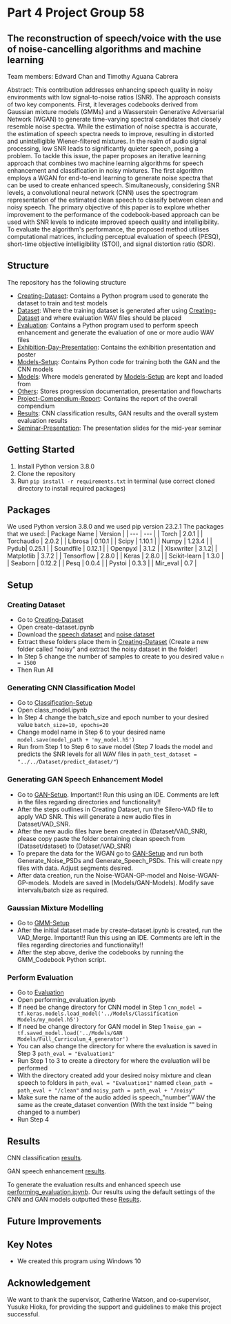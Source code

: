 # Part 4 Project Group 58

## The reconstruction of speech/voice with the use of noise-cancelling algorithms and machine learning

Team members: Edward Chan and Timothy Aguana Cabrera

Abstract: This contribution addresses enhancing speech quality in noisy environments with low signal-to-noise ratios (SNR). The approach consists of two key components. First, it leverages codebooks derived from Gaussian mixture models (GMMs) and a Wasserstein Generative Adversarial Network (WGAN) to generate time-varying spectral candidates that closely resemble noise spectra. While the estimation of noise spectra is accurate, the estimation of speech spectra needs to improve, resulting in distorted and unintelligible Wiener-filtered mixtures.
In the realm of audio signal processing, low SNR leads to significantly quieter speech, posing a problem. To tackle this issue, the paper proposes an iterative learning approach that combines two machine learning algorithms for speech enhancement and classification in noisy mixtures. The first algorithm employs a WGAN for end-to-end learning to generate noise spectra that can be used to create enhanced speech. Simultaneously, considering SNR levels, a convolutional neural network (CNN) uses the spectrogram representation of the estimated clean speech to classify between clean and noisy speech.
The primary objective of this paper is to explore whether improvement to the performance of the codebook-based approach can be used with SNR levels to indicate improved speech quality and intelligibility. To evaluate the algorithm's performance, the proposed method utilises computational matrices, including perceptual evaluation of speech (PESQ), short-time objective intelligibility (STOI), and signal distortion ratio (SDR).

## Structure
The repository has the following structure
- [Creating-Dataset](Creating-Dataset): Contains a Python program used to generate the dataset to train and test models
- [Dataset](Dataset): Where the training dataset is generated after using [Creating-Dataset](Creating-Dataset) and where evaluation WAV files should be placed
- [Evaluation](Evaluation): Contains a Python program used to perform speech enhancement and generate the evaluation of one or more audio WAV files
- [Exhibition-Day-Presentation](Exhibition-Day-Presentation): Contains the exhibition presentation and poster
- [Models-Setup](Models-Setup): Contains Python code for training both the GAN and the CNN models
- [Models](Models): Where models generated by [Models-Setup](Models-Setup) are kept and loaded from
- [Others](Others): Stores progression documentation, presentation and flowcharts
- [Project-Compendium-Report](Project-Compendium-Report): Contains the report of the overall compendium
- [Results](Results): CNN classification results, GAN results and the overall system evaluation results
- [Seminar-Presentation](Seminar-Presentation): The presentation slides for the mid-year seminar

## Getting Started
1. Install Python version 3.8.0
2. Clone the repository
3. Run `pip install -r requirements.txt` in terminal (use correct cloned directory to install required packages)

## Packages
We used Python version 3.8.0 and we used pip version 23.2.1
The packages that we used:
| Package Name | Version |
| --- | --- |
| Torch | 2.0.1 |
| Torchaudio | 2.0.2 |
| Librosa | 0.10.1 |
| Scipy | 1.10.1 |
| Numpy | 1.23.4 |
| Pydub| 0.25.1 |
| Soundfile | 0.12.1 |
| Openpyxl | 3.1.2 |
| Xlsxwriter | 3.1.2|
| Matplotlib | 3.7.2 |
| Tensorflow | 2.8.0 |
| Keras | 2.8.0 |
| Scikit-learn | 1.3.0 |
| Seaborn | 0.12.2 |
| Pesq | 0.0.4 |
| Pystoi | 0.3.3 |
| Mir_eval | 0.7 |


## Setup

### Creating Dataset
- Go to [Creating-Dataset](Creating-Dataset)
- Open create-dataset.ipynb
- Download the [speech dataset](https://www.kaggle.com/datasets/showmik50/vctk-dataset) and [noise dataset](https://www.kaggle.com/datasets/chrisfilo/demand)
- Extract these folders place them in [Creating-Dataset](Creating-Dataset) (Create a new folder called "noisy" and extract the noisy dataset in the folder)
- In Step 5 change the number of samples to create to you desired value `n = 1500`
- Then Run All

### Generating CNN Classification Model
- Go to [Classification-Setup](Models-Setup/Classification-Setup)
- Open class_model.ipynb
- In Step 4 change the batch_size and epoch number to your desired value `batch_size=10, epochs=20`
- Change model name in Step 6 to your desired name `model.save(model_path + 'my_model.h5')`
- Run from Step 1 to Step 6 to save model (Step 7 loads the model and predicts the SNR levels for all WAV files in `path_test_dataset = "../../Dataset/predict_dataset/"`)

### Generating GAN Speech Enhancement Model
- Go to [GAN-Setup](Models-Setup/GAN-Setup). Important!! Run this using an IDE. Comments are left in the files regarding directories and functionality!!
- After the steps outlines in Creating Dataset, run the Silero-VAD file to apply VAD SNR. This will generate a new audio files in Dataset/VAD_SNR.
- After the new audio files have been created in (Dataset/VAD_SNR), please copy paste the folder containing clean speech from (Dataset/dataset) to (Dataset/VAD_SNR)
- To prepare the data for the WGAN go to [GAN-Setup](Models-Setup/GAN-Setup) and run both Generate_Noise_PSDs and Generate_Speech_PSDs. This will create npy files with data. Adjust segments desired.
- After data creation, run the Noise-WGAN-GP-model and Noise-WGAN-GP-models. Models are saved in (Models/GAN-Models). Modify save intervals/batch size as required.

### Gaussian Mixture Modelling
- Go to [GMM-Setup](Models-Setup/GMM-Setup)
- After the initial dataset made by create-dataset.ipynb is created, run the VAD_Merge. Important!! Run this using an IDE. Comments are left in the files regarding directories and functionality!!
- After the step above, derive the codebooks by running the GMM_Codebook Python script.

### Perform Evaluation
- Go to [Evaluation](Evaluation)
- Open performing_evaluation.ipynb
- If need be change directory for CNN model in Step 1 `cnn_model = tf.keras.models.load_model('../Models/Classification Models/my_model.h5')`
- If need be change directory for GAN model in Step 1 `Noise_gan = tf.saved_model.load('../Models/GAN Models/Full_Curriculum_4_generator')`
- You can also change the directory for where the evaluation is saved in Step 3 `path_eval = "Evaluation1"`
- Run Step 1 to 3 to create a directory for where the evaluation will be performed
- With the directory created add your desired noisy mixture and clean speech to folders in `path_eval = "Evaluation1"` named `clean_path = path_eval + "/clean"` and `noisy_path = path_eval + "/noisy"`
- Make sure the name of the audio added is speech_"number".WAV the same as the create_dataset convention (With the text inside "" being changed to a number)
- Run Step 4

## Results
CNN classification [results](Result/CNN-classification-results).

GAN speech enhancement [results](Result/GAN-results).

To generate the evaluation results and enhanced speech use [performing_evaluation.ipynb](Evaluation). Our results using the default settings of the CNN and GAN models outputted these [Results](Result/Overall-system-results).

## Future Improvements

## Key Notes
- We created this program using Windows 10

## Acknowledgement
We want to thank the supervisor, Catherine Watson, and co-supervisor, Yusuke Hioka, for providing the support and guidelines to make this project successful.
